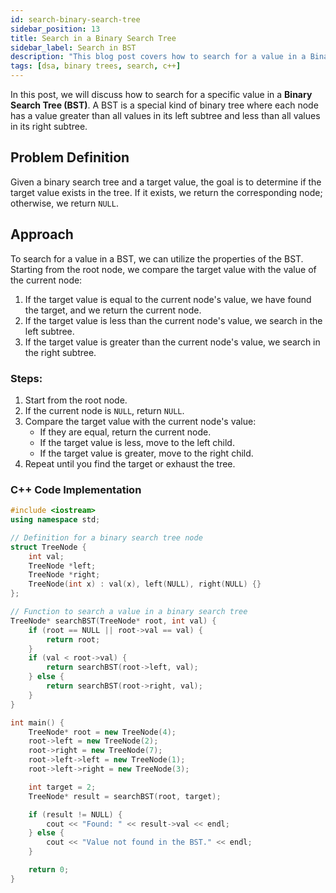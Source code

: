 ```yaml
---
id: search-binary-search-tree
sidebar_position: 13
title: Search in a Binary Search Tree
sidebar_label: Search in BST
description: "This blog post covers how to search for a value in a Binary Search Tree (BST) in C++, along with explanations and code examples."
tags: [dsa, binary trees, search, c++]
---
```


In this post, we will discuss how to search for a specific value in a **Binary Search Tree (BST)**. A BST is a special kind of binary tree where each node has a value greater than all values in its left subtree and less than all values in its right subtree.

## Problem Definition
Given a binary search tree and a target value, the goal is to determine if the target value exists in the tree. If it exists, we return the corresponding node; otherwise, we return `NULL`.

## Approach
To search for a value in a BST, we can utilize the properties of the BST. Starting from the root node, we compare the target value with the value of the current node:

1. If the target value is equal to the current node's value, we have found the target, and we return the current node.
2. If the target value is less than the current node's value, we search in the left subtree.
3. If the target value is greater than the current node's value, we search in the right subtree.

### Steps:
1. Start from the root node.
2. If the current node is `NULL`, return `NULL`.
3. Compare the target value with the current node's value:
   - If they are equal, return the current node.
   - If the target value is less, move to the left child.
   - If the target value is greater, move to the right child.
4. Repeat until you find the target or exhaust the tree.

### C++ Code Implementation

```cpp
#include <iostream>
using namespace std;

// Definition for a binary search tree node
struct TreeNode {
    int val;
    TreeNode *left;
    TreeNode *right;
    TreeNode(int x) : val(x), left(NULL), right(NULL) {}
};

// Function to search a value in a binary search tree
TreeNode* searchBST(TreeNode* root, int val) {
    if (root == NULL || root->val == val) {
        return root;
    }
    if (val < root->val) {
        return searchBST(root->left, val);
    } else {
        return searchBST(root->right, val);
    }
}

int main() {
    TreeNode* root = new TreeNode(4);
    root->left = new TreeNode(2);
    root->right = new TreeNode(7);
    root->left->left = new TreeNode(1);
    root->left->right = new TreeNode(3);

    int target = 2;
    TreeNode* result = searchBST(root, target);

    if (result != NULL) {
        cout << "Found: " << result->val << endl;
    } else {
        cout << "Value not found in the BST." << endl;
    }

    return 0;
}
```
